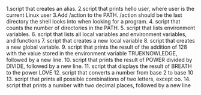 1.script that creates an alias.
2.script that prints hello user, where user is the current Linux user
3.Add /action to the PATH. /action should be the last directory the shell looks into when looking for a program.
4. script that counts the number of directories in the PATH.
5. script that lists environment variables.
6.  script that lists all local variables and environment variables, and functions
7. script that creates a new local variable
8.  script that creates a new global variable.
9. script that prints the result of the addition of 128 with the value stored in the environment variable TRUEKNOWLEDGE, followed by a new line.
10. script that prints the result of POWER divided by DIVIDE, followed by a new line.
11.  script that displays the result of BREATH to the power LOVE
12.  script that converts a number from base 2 to base 10
13.  script that prints all possible combinations of two letters, except oo.
14. script that prints a number with two decimal places, followed by a new line
